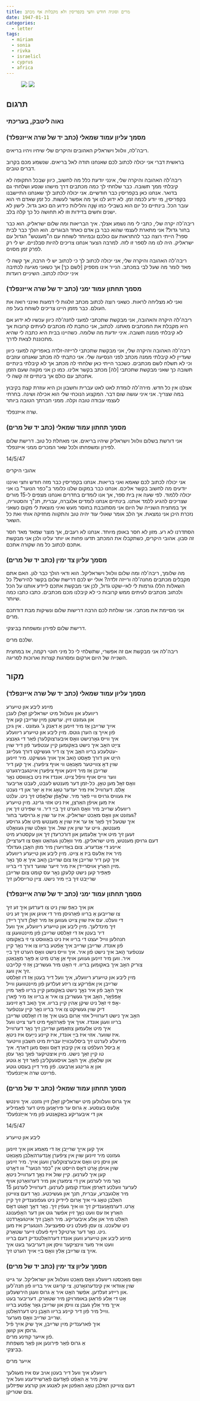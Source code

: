 ```yaml
---
title: מרים וסוניה חודש וחצי בקפריסין ולא מקבלות אף מכתב
date: 1947-01-11
categories:
  - letter
tags:
  - miriam
  - sonia
  - rivka
  - israelicl
  - cyprus
  - africa
---
```


<figure class="half">
    <a  href="/pupko-papers/assets/images/1947-01-11-miriam-big-quashed-1.jpg">
    <img src="/pupko-papers/assets/images/1947-01-11-miriam-big-quashed-1.jpg"></a>
    <a  href="/pupko-papers/assets/images/1947-01-11-miriam-big-quashed-2.jpg">
    <img src="/pupko-papers/assets/images/1947-01-11-miriam-big-quashed-2.jpg"></a>
</figure>

## תרגום
### נאוה ליטבק, בעריכתי

### מסמך עליון עמוד שמאלי (כתב יד של שרה אייזנפלד)
ריבה'לה, וולוול וישראליק האהובים והיקרים שלי שיחיו ויהיו בריאים.

בראשית דברי אני יכולה לכתוב לכם שאנחנו תודה לאל בריאים.
שנשמע מכם בקרוב דברים טובים.

ריבה'לה האהובה והיקרה שלי, אינני יודעת כלל מה לחשוב, כיוון שבכל התקופה לא קיבלתי ממך
תשובה. כבר שלחתי לך כמה מכתבים דרך מישהו שנסע ושלחתי גם בדואר.
אנחנו כאן בקפריסין כבר חודשיים. אני יכולה לכתוב לך שאנחנו התיישבנו בקפריסין, מי יודע לכמה
זמן. לא ידוע לנו אך מה אפשר לעשות. כל זמן שאדם חי הוא עובר הכל.
בינתיים כל יום הוא בשבילי כמו שׇׁנׇה והלילות כידוע הם כאב גדול. לישון לא ישנים וחשים בדידות
וזו לא תחושה כל כך קלה בלב.

ריבה'לה יקרה שלי, כתבי לי מה נשמע אצלך. איך הבריאות ומה שלום ישראליק. הוא כבר בחור
גדול? אני מתארת לעצמי שהוא כבר בן אדם כאחד הבוגרים.
הוא הולך כבר לבית ספר? הייתי רוצה כבר להתראות עם כולכם ובמיוחד לשוחח עם ה"מענטש"
הגדול עם ישראליק. היה לנו מה לספר זו לזה. למרבה הצער אנחנו צריכים להיות סבלניים.
יש לי רק לפרק זמן מסוים.

ריבה'לה האהובה והיקרה שלי, אני יכולה לכתוב לך כי לכתוב יש לי הרבה, אך קשה לי מאד לומר
מה שעל לבי במכתב. הנייר אינו מספיק [לשם כך] אך כשאני מגיעה לכתיבה איני יכולה לכתוב.
השיניים רועדות

### מסמך תחתון עמוד ימני (כתב יד של שרה אייזנפלד)
ואני לא מצליחה לראות. כשאני רוצה לכתוב מכתב זולגות לי דמעות ואינני רואה את העולם.
כבר מזמן היינו צריכים לשוחח בעל פה.

ריבה'לה היקרה והאהובה, אני מבקשת שתכתבי למעני לחנה'לה כיוון עכשיו לא ידוע אם היא
מקבלת את המכתבים מאתנו. לכתוב, אני כותבת לה מכתבים לעיתים קרובות אך לא קיבלתי ממנה
תשובה. איני יודעת מה שלומה. כשהיינו בבית היא כתבה לי שהיא מתכוננת לצאת לדרך.

ריבה'לה האהובה והיקרה שלי, אני מבקשת שתכתבי לרייזה-זלדה באפריקה למעני כיוון שעדיין לא
קיבלתי ממנה מכתב לפני הנסיעה שלי. אני כתבתי לה מכתב שאנחנו עוזבים וכי לא תשלח
לשם מכתבים. כשכבר הייתי כאן שלחתי לה מכתב אך לא קיבלתי בינתיים תשובה כך שאני מבקשת
שתכתבי [לה] מכתב בקשר אלינו.
כמו כן אני מקווה שעם הזמן אתכתב עם כולם אך בינתיים זה קשה לי.

אצלנו אין כל חדש. מירה'לה לומדת לאט לאט עברית וחשבון וכן היא עוזרת קצת בקיבוץ במה
שצריך.
אני איני עושה שום דבר. המקצוע הנוכחי שלי הוא אכילה ושינה. בחרתי לעצמי עבודה טובה וקלה.
ממני חברתך הטובה ביותר

שרה אייזנפלד.

### מסמך תחתון עמוד שמאלי (כתב יד של מרים)
אני דורשת בשלום וולוול וישראליק שיהיו בריאים. אני מאחלת כל טוב. דרישת שלום לפּירון
ומשפחתו ולכל שאר המכרים
ממני אייזנפלד.


14/5/47

אהובי היקרים

אני יכולה לכתוב לכם שאמא ואני בריאות. אנחנו בקפריסין כבר מזה חודש וחצי ואיננו יודעים מה
לחשוב בקשר אליכם. אנחנו כבר במקום שלנו כלומר ב"כפר הנוער" בו אני יכולה ללמוד.
לפי שעה אין בית ספר, אך אנו לומדים בחדרים ואנחנו מצפים ל-15 מורים שצריכים להגיע ללמד
אותנו. בינתיים אנחנו לומדים אלגברה, עברית, תנ"ך והסטוריה, אך במחצית השנייה של היום אני
מסתובבת בחוסר מעש ואיני מוצאת לי מקום כשאני נזכרת היכן אני נמצאת. אך הלב אומר שאולי
עוד יהיה טוב והתקווה מחזיקה אותי ואת כל השאר.

הסתדרנו לא רע. מזון לא חסר באופן מיוחד. אנחנו לא רעבים, אך מוצר שמאד מאד חסר זה סבון.
אהובי היקרים, כשתקבלו את המכתב תדעו פחות או יותר עלינו ולכן אני מבקשת אתכם לכתוב כל
מה שקורה אתכם.

### מסמך עליון צד ימין (כתב יד של מרים)
מה שלומך, ריבה'לה ומה שלום וולוול וישראליקל. הוא ודאי הולך כבר לגן. האם אתם מקבלים
מכתבים מחנה'לה ורייזה זלדה? אולי יש לכם דרישת שלום בקשר להירשל?
כל השאלות הללו גורמות לי לאי-שקט גדול, לכן אני מבקשת אתכם ליידע אותנו על הכל ולכתוב
מכתבים לעיתים ממש קרובות כי לא קיבלנו מכם מכתבים.
כתבו כתבו כמה שיותר.

אני מסיימת את מכתבי. אני שולחת לכם הרבה דרישות שלום ונשיקות
מבת דודתכם מרים.

דרישת שלום לפּירון ומשפחת בַּבּיצקי.

שלכם מרים.

ריבה'לה אני מבקשת אם זה אפשרי, שתשלחי לי כל מיני חוטי רקמה, אז במחצית השנייה של היום
ארקום ומסרגות קצרות וארוכות לסריגה.


## מקור

### מסמך עליון עמוד שמאלי (כתב יד של שרה אייזנפלד)  
מײַנע ליבע און טײַערע  
ריוועלע און וועלוול מיט ישראליקן זאׇלן לעבן  
און געזונט זײַן. ערשטן מײַן שרײַבן קען איך  
אײַך שרײַבן אַז מיר זײַנען אַ דאַנק ג' געזונט . אין גיכן  
פֿון אײַך צו הערן גוטס. מײַן ליבע און טײַערע ריוועלע  
איך ווייס גאׇרנישט וואׇס איבערצוקלערן פֿאַר די גאַנצע  
צייַט האׇב איך נישט באַקומען קיין ענטפֿער פֿון דיר שוין  
עטלעכע בריוו האׇב איך צו דיר געשיקט דורך געלייגנ-  
הייַט און דורך פּאׇסט הׇאב איך אויך געשיקט. מיר זײַנען  
שוין דאׇ צווייטער מאׇנאַט ווי אויף ציפֿערן. איך קען דיר  
שרײַבן אַז מיר זײַנען אויף ציפֿערן אײַנגעבירגערט  
ווער ווייס אויף וויפֿל צײַט. אונדז איז ניט באַוווּסט נאׇר  
וואׇס זאׇל מען טאׇן. כּל-זמן דער מענטש לעבט,  לעבט אַריבער  
אַלס. דערווײַל איז מיר יעדער טאׇג איז אַ יאׇר און די נעכט  
איז געוויס גרויס וויי פֿאַר מיר. שלאׇפֿן שלאׇפֿט זיך ניט. עלנט  
איז מען אויפֿן האַרצן, איז ניט אזוי גרינג. מײַן טײַערע  
ריוועלע שרײַב מיר וואׇס הערט זיך בײַ דיר. ווי שפּירט זיך אין  
געזונט און וואׇס מאַכט ישראליק. איז ער שוין אַ גרויסער בחור?  
איך שטעל זיך פֿאׇר אַז ער איז שוין אַ מענטש מיט אַלע גרויסע  
מענטשן. גייט ער שיון אין שול. איך וואׇלט שוין געוואׇלט  
זעען זיך מיט אײַך אַלעמען און דורכרעדן זיך און עקסטרע מיט  
דעם גרויסן מענטש, מיט ישראליקן. מיר וואׇלטן געהאַט וואׇס צו דערציילן  
איינע די אַנדערע. צום באַדויערן מיר מוזן האׇבן געדולד  
מיר איז אַלעס ביז אַ צײַט. מײַן ליבע און טייַערע ריוועלע  
איך קען דיר שרײַבן אַז צום שרײַבן הׇאב איך אַ סך נאׇר  
מײַן האַרץ אויסריידן איז מיר זייער שווער דורך די בריוו.  
פּאַפּיר קען נישט קלעקן נאׇר עס קומט צום שרײַבן  
שרייַבט זיך בײַ מיר נישט. ציין טרייסלען  זיך  
  
### מסמך תחתון עמוד ימני (כתב יד של שרה אייזנפלד)  
און איך כאַפּ שוין ניט צו דערזען איך זע זיך  
צו שרײַבען אַ בריוו פֿאַרגיסן מיר די אויגן און איך זע ניט  
די וועלט. עס איז שוין צײַט געווען אַז מיר זאׇלן דורך ריידן  
זיך מינדלעך. מײַן ליבע און טײַערע ריוועלע, איך וועל  
דיר בעטן אז די זאׇלסט שרײַבן פֿון מײַנטוועגן  צו  
חנהלען ווײַל יעצט די בריוו איז ניט באַוווּסט צי זי באַקומט  
פֿון אונדז. שרײַבן שרײַב איך אׇפֿטע בריוו צו איר נאׇר קיין  
ענטפֿער הׇאב איך נישט פֿון איר. איך ווייס נישט וואׇס הערט זיך בײַ  
איר. ווען מיר זײַנען געווען אויף אַן אׇרט מיט אַ פּאׇר מאׇנאַטן  
צוריק האׇב איך באקומען בריוו. זי  האׇט מיר געשריבן אַז זי קלײַבט  
זיך אין וועג.  
מײַן ליבע און טײַערע ריוועלע, איך וועל דיר בעטן אַז דו זאׇלסט  
שרײַבן אין אפֿריקע צו ריזע זעלדען פֿון מײַנטוועגן ווײַל  
איך האׇב פֿון איר נאׇך נישט באַקומען קיין בריוו פֿאַר מײַן  
אׇפּפֿאׇר, האׇב איך געשריבן צו איר אַ בריוו אַז מיר פׇֿארן  
אׇפּ זי זאׇל ניט שיקן אַהין קיין בריוו. איך הׇאב דאׇ זײַנענ-  
דיק שוין געשיקט צו איר בריוו נאׇר קיין ענטפֿער  
האׇב איך נישט דערווײַל אזוי אַרום בעט איך אַז דו זאׇלסט שרײַבן  
בריוו וועגן אונדז. אויך איך פֿאַרהאׇף  מיט דער צײַט וועל  
איך מיט אַלעמען צוזאַמען שרײַבן זיך נאׇר דערווײַל  
איז שווער. אזוי איז בײַ אונדז, איז קיינע נייַעס איז ניטאׇ.  
מירעלע לערנט זיך ביסלעכווייַז עברית מיט חשבון ווײַטער  
אַ ביסל העלפֿט צו אין קיבוץ דאׇס וואׇס מען דאַרף.  איך  
טו קיין זאַך נישט. מײַן איצטיקער פֿאַך נאׇר עסן  
און שלאׇפֿן. איך האׇב אויסגעקליבן פֿאַר זיך אַ גוטע  
און אַ גרינגע אַרבעט. פֿון מיר דײַן בעסט גוטע  
פֿרײַנט שרה אייַזנפֿעלד.  
  
  
### מסמך תחתון עמוד שמאלי (כתב יד של מרים)  
איך גרוס וועלוולען מיט ישראליקן זאׇלן זײַן גזונט. איך ווינטש  
אַלעס בעסטע. אַ גרוס ער פּיראׇנען מיט דער פֿאַמיליע  
און די איבעריקע באַקאַנטע פֿון מיר אייַזנפֿעלד  
  
14/5/47  
  
ליבע און טײַערע  
  
איך קען אייַך שרייַבן אַז די מאַמע און איך זײַנען  
געזונט מיר זײַנען שוין אין ציפֿערן אׇנדערהאַלבן מאׇנאַט  
און וויסן ניט וואׇס איבערצוקלערן וועגן אײַך. מיר זײַנען  
שוין אויפֿן אׇרט דאׇס הייסט אין "כפר הנוער" ווו דאׇרט  
קען איך לערנען. קיין שול איז נאׇך דערווײַל ניטאׇ  
נאׇר מיר לערנען אין די צימערן און מיר דערוואַרטן אויף  
15 לערער וועלכע דאַרפן אונדז קומען לערנען. דערווײַל לערנען  
מיר אַלגעברע, עברית, תנך און געשיכטע. נאׇר דעם צווײטן  
האַלבן טאׇג גיי איך אַרום ליידיק ניט געפֿונענדיק זיך קיין  
אׇרט. דערמאׇנענדיק זיך וווּ איך געפֿין זיך. נאׇר דאׇך זאׇגט דאׇס  
האַרץ אז עס וועט נאׇך זײַן אפֿשר גוט און דער האׇפֿענונג  
האַלט מיר און אַלע איבעריקע. מיר האׇבן זיך אײַנגעאׇרדנט  
ניט שלעכט. צו עסן פֿעלט ניט ספּעציעל. הונגעריק איז מען  
ניט. נאׇר דער אַרטיקל זייף פֿעלט זייער שטאַרק.  
מײַנע ליבע און טײַערע וועגן אונדז דערהאַלטנדיק דעם בריוו  
וועט איר מער ווינציקער וויסן און דעריבער בעט איך  
אײַך צו שרײַבן אַלץ וואׇס בײַ אײַך הערט זיך.  
  
### מסמך עליון צד ימין (כתב יד של מרים)  
וואׇס מאַכסטו ריוועלע וואׇס מאַכט וועלוול און ישראליקל. ער גייט  
שוין אַוודאי אין קינדערגאׇרטן. צי קריגט איר בריוו פֿון חנה'לען  
און רייזע זעלדען. אפֿשר האׇט איר אַ גרוס וועגן הירשעלען.  
אׇט די אַלע פֿראַגן באוּמרויִקן מיר שטאַרק. דעריבער בעט  
אייַך מיר אַלץ געבן צו וויסן און שרײַבן גאׇר אׇפֿטע בריוו  
ווײַל מיר פֿון דיר קיינע בריוו האׇבן ניט דערהאַלטן.  
שרײַב שרײַב וואׇס מערער.  
איך פֿארענדיק מײַן שרײַבן, איך שיק אײַך פֿיל  
גרוסן און קושן.  
פֿון אײַער קוזינע מרים.  
אַ גרוס פֿאַר פּירונען און פֿאַר משפחת  
בַּבִּיצְקִי.  
  
אײַער מרים  
  
ריוועלע איך וועל דיר בעטן אויב עס איז מעגלעך  
שיק מיר אַ האַפֿט פֿאׇדעם פֿאַרשיידענע  וועל איך  
דעם צווייטן האַלבן טאׇג האַפֿטן און לאַנגע און קורצע שפּיזלען  
צום שטריקן.  
